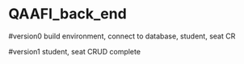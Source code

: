 # QAAFI_back_end

#version0 build environment, connect to database, student, seat CR

#version1 student, seat CRUD complete